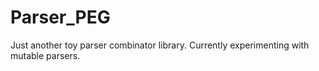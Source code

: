# Parser_PEG

Just another toy parser combinator library. Currently experimenting with mutable parsers.
